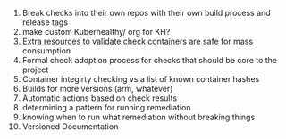 1) Break checks into their own repos with their own build process and release tags
  1) make custom Kuberhealthy/ org for KH?
1) Extra resources to validate check containers are safe for mass consumption 
1) Formal check adoption process for checks that should be core to the project
1) Container integirty checking vs a list of known container hashes
1) Builds for more versions (arm, whatever)
1) Automatic actions based on check results
  1) determining a pattern for running remediation
  1) knowing when to run what remediation without breaking things
1) Versioned Documentation
